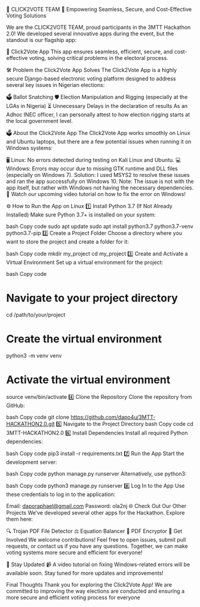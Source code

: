 

🚀 CLICK2VOTE TEAM
🌟 Empowering Seamless, Secure, and Cost-Effective Voting Solutions

We are the CLICK2VOTE TEAM, proud participants in the 3MTT Hackathon 2.0! We developed several innovative apps during the event, but the standout is our flagship app:

🎉 Click2Vote App
This app ensures seamless, efficient, secure, and cost-effective voting, solving critical problems in the electoral process.

🛠️ Problem the Click2Vote App Solves
The Click2Vote App is a highly secure Django-based electronic voting platform designed to address several key issues in Nigerian elections:

🗳️ Ballot Snatching
🛡️ Election Manipulation and Rigging (especially at the LGAs in Nigeria)
⏳ Unnecessary Delays in the declaration of results
As an Adhoc INEC officer, I can personally attest to how election rigging starts at the local government level.

🗳️ About the Click2Vote App
The Click2Vote App works smoothly on Linux and Ubuntu laptops, but there are a few potential issues when running it on Windows systems:

🖥️ Linux: No errors detected during testing on Kali Linux and Ubuntu.
💻 Windows: Errors may occur due to missing GTK runtime and DLL files (especially on Windows 7).
Solution: I used MSYS2 to resolve these issues and ran the app successfully on Windows 10.
Note: The issue is not with the app itself, but rather with Windows not having the necessary dependencies.
🎥 Watch our upcoming video tutorial on how to fix the error on Windows!

⚙️ How to Run the App on Linux
1️⃣ Install Python 3.7 (If Not Already Installed)
Make sure Python 3.7+ is installed on your system:

bash
Copy code
sudo apt update
sudo apt install python3.7 python3.7-venv python3.7-pip
2️⃣ Create a Project Folder
Choose a directory where you want to store the project and create a folder for it:

bash
Copy code
mkdir my_project
cd my_project
3️⃣ Create and Activate a Virtual Environment
Set up a virtual environment for the project:

bash
Copy code
# Navigate to your project directory
cd /path/to/your/project

# Create the virtual environment
python3 -m venv venv

# Activate the virtual environment
source venv/bin/activate
4️⃣ Clone the Repository
Clone the repository from GitHub:

bash
Copy code
git clone https://github.com/dapo4u/3MTT-HACKATHON2.0.git
5️⃣ Navigate to the Project Directory
bash
Copy code
cd 3MTT-HACKATHON2.0
6️⃣ Install Dependencies
Install all required Python dependencies:

bash
Copy code
pip3 install -r requirements.txt
7️⃣ Run the App
Start the development server:

bash
Copy code
python manage.py runserver
Alternatively, use python3:

bash
Copy code
python3 manage.py runserver
8️⃣ Log In to the App
Use these credentials to log in to the application:

Email: daporaphael@gmail.com
Password: ola2nj
🌐 Check Out Our Other Projects
We’ve developed several other apps for the Hackathon. Explore them here:

🔍 Trojan PDF File Detector
⚖️ Equation Balancer
🔐 PDF Encryptor
🔧 Get Involved
We welcome contributions! Feel free to open issues, submit pull requests, or contact us if you have any questions. Together, we can make voting systems more secure and efficient for everyone!

💬 Stay Updated
📹 A video tutorial on fixing Windows-related errors will be available soon.
Stay tuned for more updates and improvements!

Final Thoughts
Thank you for exploring the Click2Vote App! We are committed to improving the way elections are conducted and ensuring a more secure and efficient voting process for everyone

